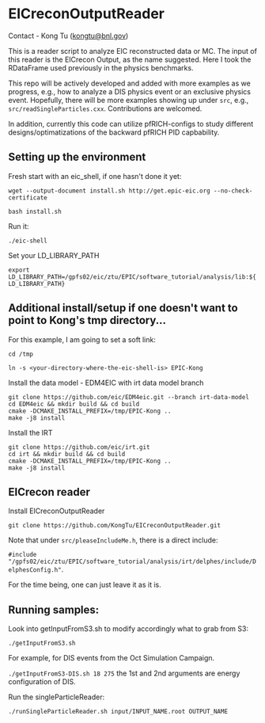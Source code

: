 # EICreconOutputReader

Contact - Kong Tu (kongtu@bnl.gov)

This is a reader script to analyze EIC reconstructed data or MC. The input of this reader is the EICrecon Output, as the name suggested. Here I took the RDataFrame used previously in the physics benchmarks. 

This repo will be actively developed and added with more examples as we progress, e.g., how to analyze a DIS physics event or an exclusive physics event. Hopefully, there will be more examples showing up under `src`, e.g., `src/readSingleParticles.cxx`. Contributions are welcomed. 

In addition, currently this code can utilize pfRICH-configs to study different designs/optimatizations of the backward pfRICH PID capbability.

## Setting up the environment

Fresh start with an eic_shell, if one hasn't done it yet:

```
wget --output-document install.sh http://get.epic-eic.org --no-check-certificate
	
bash install.sh
```

Run it:

```./eic-shell```

Set your LD_LIBRARY_PATH	

```export LD_LIBRARY_PATH=/gpfs02/eic/ztu/EPIC/software_tutorial/analysis/lib:${LD_LIBRARY_PATH}```

## Additional install/setup if one doesn't want to point to Kong's tmp directory...

For this example, I am going to set a soft link:

```cd /tmp```

```ln -s <your-directory-where-the-eic-shell-is> EPIC-Kong```

Install the data model - EDM4EIC with irt data model branch

```
git clone https://github.com/eic/EDM4eic.git --branch irt-data-model
cd EDM4eic && mkdir build && cd build
cmake -DCMAKE_INSTALL_PREFIX=/tmp/EPIC-Kong ..
make -j8 install
```

Install the IRT

```
git clone https://github.com/eic/irt.git
cd irt && mkdir build && cd build
cmake -DCMAKE_INSTALL_PREFIX=/tmp/EPIC-Kong ..
make -j8 install
```

## EICrecon reader

Install EICreconOutputReader

```git clone https://github.com/KongTu/EICreconOutputReader.git```

Note that under `src/pleaseIncludeMe.h`, there is a direct include: 

`#include "/gpfs02/eic/ztu/EPIC/software_tutorial/analysis/irt/delphes/include/DelphesConfig.h"`. 

For the time being, one can just leave it as it is.

## Running samples:

Look into getInputFromS3.sh to modify accordingly what to grab from S3:

```./getInputFromS3.sh```

For example, for DIS events from the Oct Simulation Campaign. 

```./getInputFromS3-DIS.sh 18 275```
the 1st and 2nd arguments are energy configuration of DIS.

Run the singleParticleReader:

```./runSingleParticleReader.sh input/INPUT_NAME.root OUTPUT_NAME```
